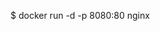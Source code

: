 

<!-- To use nginx on local on a given port -->
<!-- below -d stands for run in background, -p for publish 80 is default port of nginx so map it to local 8080 -->
$ docker run -d -p 8080:80 nginx 
